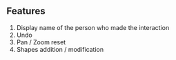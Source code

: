 ## Features

1. Display name of the person who made the interaction
2. Undo
3. Pan / Zoom reset
4. Shapes addition / modification
